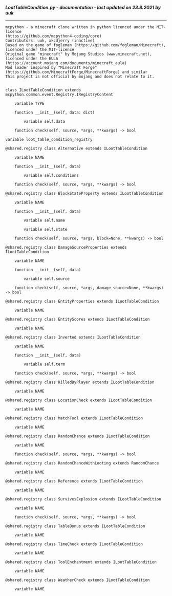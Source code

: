 ***LootTableCondition.py - documentation - last updated on 23.8.2021 by uuk***
___

    mcpython - a minecraft clone written in python licenced under the MIT-licence 
    (https://github.com/mcpython4-coding/core)
    Contributors: uuk, xkcdjerry (inactive)
    Based on the game of fogleman (https://github.com/fogleman/Minecraft), licenced under the MIT-licence
    Original game "minecraft" by Mojang Studios (www.minecraft.net), licenced under the EULA
    (https://account.mojang.com/documents/minecraft_eula)
    Mod loader inspired by "Minecraft Forge" (https://github.com/MinecraftForge/MinecraftForge) and similar
    This project is not official by mojang and does not relate to it.


    class ILootTableCondition extends mcpython.common.event.Registry.IRegistryContent

        variable TYPE

        function __init__(self, data: dict)

            variable self.data

        function check(self, source, *args, **kwargs) -> bool

    variable loot_table_condition_registry

    @shared.registry class Alternative extends ILootTableCondition

        variable NAME

        function __init__(self, data)

            variable self.conditions

        function check(self, source, *args, **kwargs) -> bool

    @shared.registry class BlockStateProperty extends ILootTableCondition

        variable NAME

        function __init__(self, data)

            variable self.name

            variable self.state

        function check(self, source, *args, block=None, **kwargs) -> bool

    @shared.registry class DamageSourceProperties extends ILootTableCondition

        variable NAME

        function __init__(self, data)

            variable self.source

        function check(self, source, *args, damage_source=None, **kwargs) -> bool

    @shared.registry class EntityProperties extends ILootTableCondition

        variable NAME

    @shared.registry class EntityScores extends ILootTableCondition

        variable NAME

    @shared.registry class Inverted extends ILootTableCondition

        variable NAME

        function __init__(self, data)

            variable self.term

        function check(self, source, *args, **kwargs) -> bool

    @shared.registry class KilledByPlayer extends ILootTableCondition

        variable NAME

    @shared.registry class LocationCheck extends ILootTableCondition

        variable NAME

    @shared.registry class MatchTool extends ILootTableCondition

        variable NAME

    @shared.registry class RandomChance extends ILootTableCondition

        variable NAME

        function check(self, source, *args, **kwargs) -> bool

    @shared.registry class RandomChanceWithLooting extends RandomChance

        variable NAME

    @shared.registry class Reference extends ILootTableCondition

        variable NAME

    @shared.registry class SurvivesExplosion extends ILootTableCondition

        variable NAME

        function check(self, source, *args, **kwargs) -> bool

    @shared.registry class TableBonus extends ILootTableCondition

        variable NAME

    @shared.registry class TimeCheck extends ILootTableCondition

        variable NAME

    @shared.registry class ToolEnchantment extends ILootTableCondition

        variable NAME

    @shared.registry class WeatherCheck extends ILootTableCondition

        variable NAME